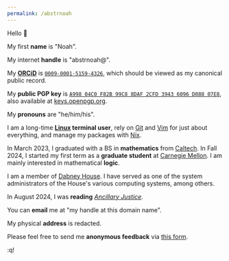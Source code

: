 ```yaml
---
permalink: /abstrnoah
---
```


Hello 👋

My first __name__ is "Noah".

My internet __handle__ is "abstrnoah@".

My [__ORCiD__][orcid] is [`0009-0001-5159-4326`][orcid-id],
which should be viewed as my canonical public record.

My __public PGP key__ is
[`A998 04C0 F82B 99C8 8DAF 2CFD 3943 6096 D088 07E8`][pgpkey],
also available at [keys.openpgp.org][pgpkey-on-keyserver].

My __pronouns__ are "he/him/his".

I am a long-time __[Linux][5] terminal user__, rely on [Git][git] and
[Vim][vim] for just about everything, and manage my packages with [Nix][nix].

In March 2023, I graduated with a BS in __mathematics__ from [Caltech][caltech].
In Fall 2024, I started my first term as a __graduate student__ at
[Carnegie Mellon][cmu].
I am mainly interested in mathematical __logic__.

I am a member of [Dabney House][dabney].
I have served as one of the system administrators of the House's various
computing systems, among others.

In August 2024, I was __reading__
[_Ancillary Justice_](https://en.wikipedia.org/wiki/Ancillary_Justice).

You can __email__ me at "my handle at this domain name".

My physical __address__ is redacted.

Please feel free to send me __anonymous feedback__ via [this form][2].

:q!


[1]: https://github.com/abstrnoah
[2]: /abstrnoah/roast
[caltech]: https://caltech.edu/
[dabney]: https://dabney.caltech.edu
[5]: https://www.kernel.org/
[dotfiles]: https://en.wikipedia.org/wiki/Hidden_file_and_hidden_directory
[mydotfiles]: https://github.com/abstrnoah/dotfiles/
[vim]: https://www.vim.org/
[git]: https://git-scm.com/
[tmux]: https://github.com/tmux/tmux/wiki
[nix]: https://nixos.org/
[pgpkey-on-keyserver]: https://keys.openpgp.org/vks/v1/by-fingerprint/A99804C0F82B99C88DAF2CFD39436096D08807E8
[pgpkey]: /abstrnoah/public-key.pgp
[dst]: https://en.wikipedia.org/wiki/Descriptive_set_theory
[zoltan]: http://vidnyanz.elte.hu/index.html
[headrev]: https://github.com/abstrnoah/abstrnoah.github.io/tree/main
[cmu]: https://cmu.edu/
[orcid]: https://orcid.org/
[orcid-id]: https://orcid.org/0009-0001-5159-4326
